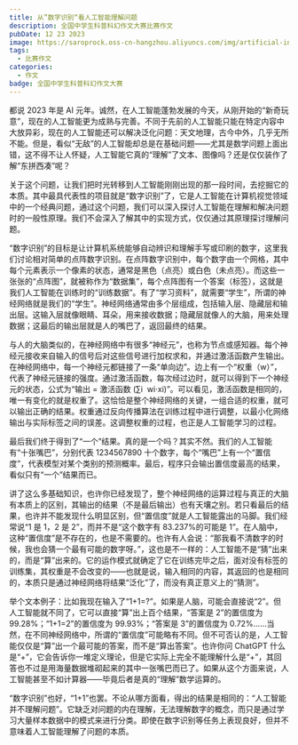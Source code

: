 ```yaml
---
title: 从”数字识别“看人工智能理解问题
description: 全国中学生科普科幻作文大赛比赛作文
pubDate: 12 23 2023
image: https://saroprock.oss-cn-hangzhou.aliyuncs.com/img/artificial-intelligence-2228610_1280.jpg
tags:
  - 比赛作文
categories:
  - 作文
badge: 全国中学生科普科幻作文大赛
---
```


都说 2023 年是 AI 元年。诚然，在人工智能蓬勃发展的今天，从刚开始的“新奇玩意”，现在的人工智能更为成熟与完善。不同于先前的人工智能只能在特定内容中大放异彩，现在的人工智能还可以解决泛化问题：天文地理，古今中外，几乎无所不能。但是，看似“无敌”的人工智能却总是在基础问题——尤其是数学问题上面出错，这不得不让人怀疑，人工智能它真的“理解”了文本、图像吗？还是仅仅装作了解“东拼西凑”呢？

关于这个问题，让我们把时光转移到人工智能刚刚出现的那一段时间，去挖掘它的本质。其中最具代表性的项目就是“数字识别”了，它是人工智能在计算机视觉领域中的一个经典问题，通过这个问题，我们可以深入探讨人工智能在理解和解决问题时的一般性原理。我们不会深入了解其中的实现方式，仅仅通过其原理探讨理解问题。

“数字识别”的目标是让计算机系统能够自动辨识和理解手写或印刷的数字，这里我们讨论相对简单的点阵数字识别。在点阵数字识别中，每个数字由一个网格，其中每个元素表示一个像素的状态，通常是黑色（点亮）或白色（未点亮）。而这些一张张的“点阵图”，就被称作为“数据集”，每个点阵图有一个答案（标签），这就是我们人工智能在训练时的“训练数据”。有了“学习资料”，就需要“学生”，所谓的神经网络就是我们的“学生”。神经网络通常由多个层组成，包括输入层、隐藏层和输出层。这输入层就像眼睛、耳朵，用来接收数据；隐藏层就像人的大脑，用来处理数据；这最后的输出层就是人的嘴巴了，返回最终的结果。

与人的大脑类似的，在神经网络中有很多“神经元”，也称为节点或感知器。每个神经元接收来自输入的信号后对这些信号进行加权求和，并通过激活函数产生输出。在神经网络中，每一个神经元都链接了一条“单向边”。边上有一个“权重（w）”，代表了神经元链接的强度。通过激活函数，每次经过边时，就可以得到下一个神经元的状态，公式为“输出 = 激活函数 (∑i​  wi​⋅xi​)”。可以看见，激活函数是相同的，唯一有变化的就是权重了。这恰恰是整个神经网络的关键，一组合适的权重，就可以输出正确的结果。权重通过反向传播算法在训练过程中进行调整，以最小化网络输出与实际标签之间的误差。这调整权重的过程，也正是人工智能学习的过程。

最后我们终于得到了“一个”结果。真的是一个吗？其实不然。我们的人工智能有“十张嘴巴”，分别代表 1234567890 十个数字，每个“嘴巴”上有一个“置信度”，代表模型对某个类别的预测概率。最后，程序只会输出置信度最高的结果，看似只有“一个”结果而已。

讲了这么多基础知识，也许你已经发现了，整个神经网络的运算过程与真正的大脑有本质上的区别，其输出的结果（不是最后输出）也有天壤之别。若只看最后的结果，也许并不能发现什么明显区别，但“置信度”就是人工智能露出的马脚。我们经常说“1 是 1，2 是 2”，而并不是“这个数字有 83.237%的可能是 1”。在人脑中，这种“置信度”是不存在的，也是不需要的。也许有人会说：“那我看不清数字的时候，我也会猜一个最有可能的数字呀。”，这也是不一样的：人工智能不是“猜”出来的，而是“算”出来的。它的运作模式就确定了它在训练完毕之后，面对没有标签的训练集，其权重是不会改变的——也就是说，输入相同的内容，其返回的也是相同的，本质只是通过神经网络将结果“泛化”了，而没有真正意义上的“猜测”。

举个文本例子：比如我现在输入了“1+1=?”。如果是人脑，可能会直接说“2”。但人工智能就不同了，它可以直接“算”出上百个结果，“答案是 2”的置信度为 99.28%；“1+1=2”的置信度为 99.93%；“答案是 3”的置信度为 0.72%……当然，在不同神经网络中，所谓的“置信度”可能略有不同。但不可否认的是，人工智能仅仅是“算”出一个最可能的答案，而不是“算出答案”。也许你问 ChatGPT 什么是“+”，它会告诉你一堆定义理论，但是它实际上完全不能理解什么是“+”，其回答也不过是用海量数据堆砌起来的其中一张嘴巴而已了。如果从这个方面来说，人工智能甚至不如计算器——毕竟后者是真的“理解”数学运算的。

“数字识别”也好，“1+1”也罢。不论从哪方面看，得出的结果是相同的：“人工智能并不理解问题”。它缺乏对问题的内在理解，无法理解数字的概念，而只是通过学习大量样本数据中的模式来进行分类。即使在数字识别等任务上表现良好，但并不意味着人工智能理解了问题的本质。
